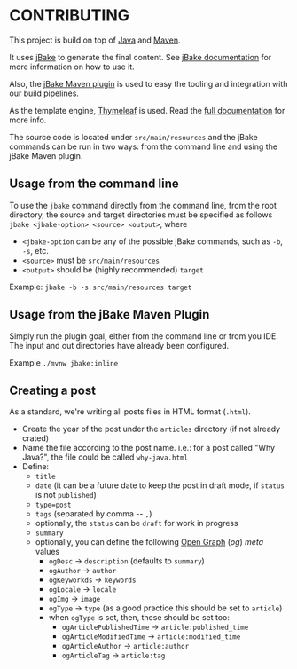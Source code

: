 # CONTRIBUTING

This project is build on top of [Java](https://www.java.com/en/) and [Maven](https://maven.apache.org/).

It uses [jBake](https://jbake.org/) to generate the final content. See [jBake documentation](https://jbake.org/docs/)
for more information on how to use it.

Also, the [jBake Maven plugin](https://github.com/jbake-org/jbake-maven-plugin) is used to easy the tooling and
integration with our build pipelines.

As the template engine, [Thymeleaf](https://www.thymeleaf.org/) is used. Read the
[full documentation](https://www.thymeleaf.org/documentation.html) for more info.

The source code is located under `src/main/resources` and the jBake commands can be run in two ways: from the command
line and using the jBake Maven plugin.

## Usage from the command line

To use the `jbake` command directly from the command line, from the root directory, the source and target
directories must be specified as follows `jbake <jbake-option> <source> <output>`, where

- `<jbake-option` can be any of the possible jBake commands, such as `-b`, `-s`, etc.
- `<source>` must be `src/main/resources`
- `<output>` should be (highly recommended) `target`

Example: `jbake -b -s src/main/resources target`

## Usage from the jBake Maven Plugin

Simply run the plugin goal, either from the command line or from you IDE. The input and out directories have already
been configured.

Example `./mvnw jbake:inline`

## Creating a post

As a standard, we're writing all posts files in HTML format (`.html`).

- Create the year of the post under the `articles` directory (if not already crated)
- Name the file according to the post name. i.e.: for a post called "Why Java?", the file could be called `why-java.html`
- Define:
  * `title`
  * `date` (it can be a future date to keep the post in draft mode, if `status` is not `published`)
  * `type=post`
  * `tags` (separated by comma -- `,`)
  * optionally, the `status` can be `draft` for work in progress
  * `summary`
  * optionally, you can define the following [Open Graph](https://ogp.me/) (_og_) _meta_ values
    + `ogDesc` -> `description` (defaults to `summary`)
    + `ogAuthor` -> `author`
    + `ogKeyworkds` -> `keywords`
    + `ogLocale` -> `locale`
    + `ogImg` -> `image`
    + `ogType` -> `type` (as a good practice this should be set to `article`)
    + when `ogType` is set, then, these should be set too:
      - `ogArticlePublishedTime` -> `article:published_time`
      - `ogArticleModifiedTime` -> `article:modified_time`
      - `ogArticleAuthor` -> `article:author`
      - `ogArticleTag` -> `article:tag`
